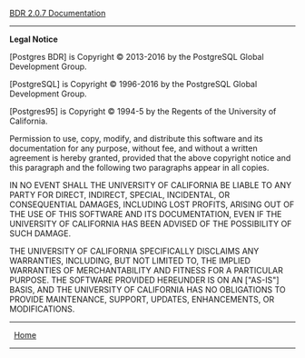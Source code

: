   [BDR 2.0.7 Documentation](README.md)         
  --------------------------------------- -- -- --



**Legal Notice**

[Postgres BDR] is Copyright © 2013-2016 by the PostgreSQL
Global Development Group.

[PostgreSQL] is Copyright © 1996-2016 by the PostgreSQL
Global Development Group.

[Postgres95] is Copyright © 1994-5 by the Regents of the
University of California.

Permission to use, copy, modify, and distribute this software and its
documentation for any purpose, without fee, and without a written
agreement is hereby granted, provided that the above copyright notice
and this paragraph and the following two paragraphs appear in all
copies.

IN NO EVENT SHALL THE UNIVERSITY OF CALIFORNIA BE LIABLE TO ANY PARTY
FOR DIRECT, INDIRECT, SPECIAL, INCIDENTAL, OR CONSEQUENTIAL DAMAGES,
INCLUDING LOST PROFITS, ARISING OUT OF THE USE OF THIS SOFTWARE AND ITS
DOCUMENTATION, EVEN IF THE UNIVERSITY OF CALIFORNIA HAS BEEN ADVISED OF
THE POSSIBILITY OF SUCH DAMAGE.

THE UNIVERSITY OF CALIFORNIA SPECIFICALLY DISCLAIMS ANY WARRANTIES,
INCLUDING, BUT NOT LIMITED TO, THE IMPLIED WARRANTIES OF MERCHANTABILITY
AND FITNESS FOR A PARTICULAR PURPOSE. THE SOFTWARE PROVIDED HEREUNDER IS
ON AN [\"AS-IS\"] BASIS, AND THE UNIVERSITY OF CALIFORNIA HAS NO
OBLIGATIONS TO PROVIDE MAINTENANCE, SUPPORT, UPDATES, ENHANCEMENTS, OR
MODIFICATIONS.



  --- ----------------------------------- ---
       [Home](README.md)     
  --- ----------------------------------- ---
